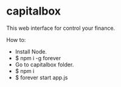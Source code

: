 # capitalbox
This web interface for control your finance.

How to:
* Install Node.
* $ npm i -g forever
* Go to capitalbox folder.
* $ npm i
* $ forever start app.js
